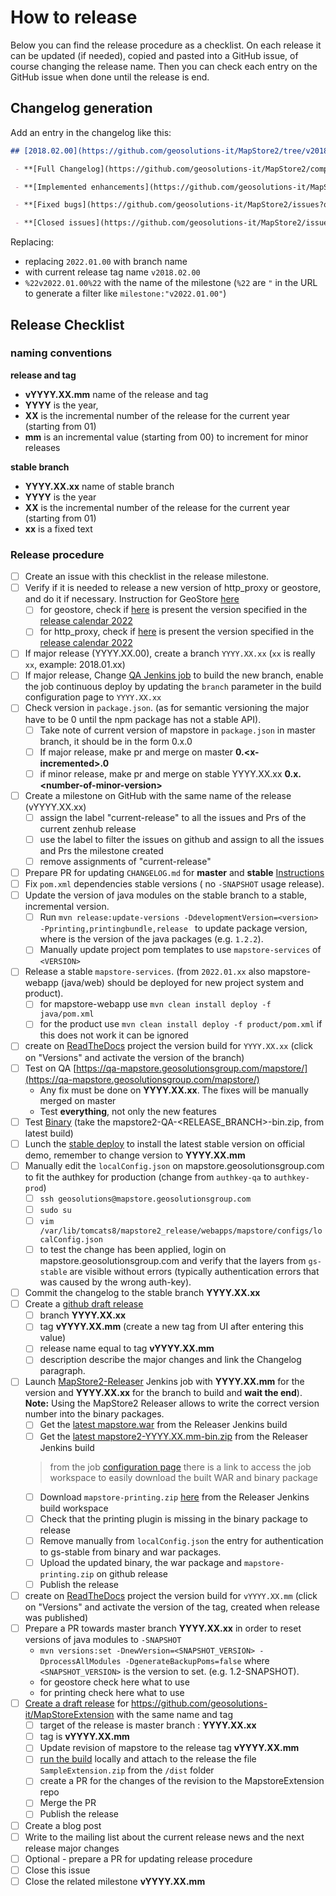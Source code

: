 # How to release

Below you can find the release procedure as a checklist. On each release it can be updated (if needed), copied and pasted into a GitHub issue, of course changing the release name.
Then you can check each entry on the GitHub issue when done until the release is end.

## Changelog generation

Add an entry in the changelog like this:

```markdown
## [2018.02.00](https://github.com/geosolutions-it/MapStore2/tree/v2018.02.00) (2018-09-11)

 - **[Full Changelog](https://github.com/geosolutions-it/MapStore2/compare/v2018.01.00...v2018.02.00)**

 - **[Implemented enhancements](https://github.com/geosolutions-it/MapStore2/issues?q=is%3Aissue+milestone%3A%222018.02.00%22+is%3Aclosed+label%3Aenhancement)**

 - **[Fixed bugs](https://github.com/geosolutions-it/MapStore2/issues?q=is%3Aissue+milestone%3A%222018.02.00%22+is%3Aclosed+label%3Abug)**

 - **[Closed issues](https://github.com/geosolutions-it/MapStore2/issues?q=is%3Aissue+milestone%3A%222018.02.00%22+is%3Aclosed)**

```

Replacing:

- replacing `2022.01.00` with branch name
- with current release tag name `v2018.02.00`
- `%22v2022.01.00%22` with the name of the milestone (`%22` are `"` in the URL to generate a filter like `milestone:"v2022.01.00"`)

## Release Checklist

### naming conventions

**release and tag**
- **vYYYY.XX.mm** name of the release and tag
- **YYYY** is the year,
- **XX** is the incremental number of the release for the current year (starting from 01) 
- **mm** is an incremental value (starting from 00) to increment for minor releases

**stable branch**
- **YYYY.XX.xx** name of stable branch
- **YYYY** is the year
- **XX** is the incremental number of the release for the current year (starting from 01) 
- **xx** is a fixed text

### Release procedure

- [ ] Create an issue with this checklist in the release milestone.
- [ ] Verify if it is needed to release a new version of http_proxy or geostore, and do it if necessary. Instruction for GeoStore [here](https://github.com/geosolutions-it/geostore/wiki/Release-Process)
  - [ ] for geostore, check if [here](https://maven.geo-solutions.it/it/geosolutions/geostore/geostore-webapp/) is present the version specified in the [release calendar 2022](https://github.com/geosolutions-it/MapStore2/wiki/MapStore-Releases-2022)
  - [ ] for http_proxy, check if [here](https://mvnrepository.com/artifact/proxy/http_proxy) is present the version specified in the [release calendar 2022](https://github.com/geosolutions-it/MapStore2/wiki/MapStore-Releases-2022)
- [ ] If major release (YYYY.XX.00), create a branch `YYYY.XX.xx`  (`xx` is really `xx`, example: 2018.01.xx)
- [ ] If major release, Change [QA Jenkins job](http://build.geo-solutions.it/jenkins/view/MapStore2/job/MapStore2-QA-Build/) to build the new branch, enable the job continuous deploy by updating the `branch` parameter in the build configuration page to `YYYY.XX.xx`
- [ ] Check version in `package.json`. (as for semantic versioning the major have to be 0 until the npm package has not a stable API).
    - [ ] Take note of current version of mapstore in `package.json` in master branch, it should be in the form 0.x.0
    - [ ] If major release, make pr and merge on master **0.&lt;x-incremented&gt;.0**
    - [ ] if minor release, make pr and merge on stable YYYY.XX.xx **0.x.&lt;number-of-minor-version&gt;**
- [ ] Create a milestone on GitHub with the same name of the release (vYYYY.XX.xx)
    - [ ] assign the label "current-release" to all the issues and Prs of the current zenhub release
    - [ ] use the label to filter the issues on github and assign to all the issues and Prs the milestone created
    - [ ] remove assignments of "current-release" 
- [ ] Prepare PR for updating `CHANGELOG.md` for **master** and **stable** [Instructions](https://mapstore.readthedocs.io/en/latest/developer-guide/release/#changelog-generation)
- [ ] Fix `pom.xml` dependencies stable versions ( no `-SNAPSHOT` usage release).
- [ ] Update the version of java modules on the stable branch to a stable, incremental version.
    - [ ] Run `mvn release:update-versions -DdevelopmentVersion=<version> -Pprinting,printingbundle,release
` to update package version, where <VERSION> is the version of the java packages (e.g. `1.2.2`).
    - [ ] Manually update project pom templates to use `mapstore-services` of `<VERSION>`
- [ ] Release a stable `mapstore-services`. (from `2022.01.xx` also mapstore-webapp (java/web) should be deployed for new project system and product). 
  - [ ] for mapstore-webapp use `mvn clean install deploy -f java/pom.xml`
  - [ ] for the product use `mvn clean install deploy -f product/pom.xml` if this does not work it can be ignored
- [ ] create on [ReadTheDocs](https://readthedocs.org/projects/mapstore/) project the version build for `YYYY.XX.xx` (click on "Versions" and activate the version of the branch)
- [ ] Test on QA [https://qa-mapstore.geosolutionsgroup.com/mapstore/](https://qa-mapstore.geosolutionsgroup.com/mapstore/)
    * Any fix must be done on **YYYY.XX.xx**. The fixes will be manually merged on master
    * Test **everything**, not only the new features
- [ ] Test [Binary](https://build.geo-solutions.it/jenkins/view/MapStore2/job/MapStore2-QA-Build-NEW/) (take the mapstore2-QA-<RELEASE_BRANCH>-bin.zip, from latest build)
- [ ] Lunch the [stable deploy](https://build.geo-solutions.it/jenkins/view/MapStore2/job/MapStore2-Stable/) to install the latest stable version on official demo, remember to change version to **YYYY.XX.mm** 
- [ ] Manually edit the `localConfig.json` on mapstore.geosolutionsgroup.com to fit the authkey for production (change from `authkey-qa` to `authkey-prod`)
  - [ ] `ssh geosolutions@mapstore.geosolutionsgroup.com`
  - [ ] `sudo su`
  - [ ] `vim /var/lib/tomcats8/mapstore2_release/webapps/mapstore/configs/localConfig.json`
  - [ ] to test the change has been applied, login on mapstore.geosolutionsgroup.com and verify that the layers from `gs-stable` are visible without errors (typically authentication errors that was caused by the wrong auth-key). 
- [ ] Commit the changelog to the stable branch **YYYY.XX.xx**
- [ ] Create a [github draft release](https://github.com/geosolutions-it/MapStore2/releases)
  - [ ] branch **YYYY.XX.xx** 
  - [ ] tag **vYYYY.XX.mm** (create a new tag from UI after entering this value)
  - [ ] release name equal to tag **vYYYY.XX.mm**  
  - [ ] description describe the major changes and link the Changelog paragraph.
- [ ] Launch [MapStore2-Releaser](https://build.geo-solutions.it/jenkins/job/MapStore2-Releaser/) Jenkins job with **YYYY.XX.mm** for the version and **YYYY.XX.xx** for the branch to build and  **wait the end**). **Note:** Using the MapStore2 Releaser allows to write the correct version number into the binary packages.
    - [ ] Get the [latest mapstore.war](https://build.geo-solutions.it/jenkins/view/MapStore2/job/MapStore2-Releaser/ws/product/target/mapstore.war) from the Releaser Jenkins build 
    - [ ] Get the [latest mapstore2-YYYY.XX.mm-bin.zip](https://build.geo-solutions.it/jenkins/view/MapStore2/job/MapStore2-Releaser/ws/release/target/) from the Releaser Jenkins build
    > from the job [configuration page](https://build.geo-solutions.it/jenkins/view/MapStore2/job/MapStore2-Releaser/ws/) there is a link to access the job workspace to easily download the built WAR and binary package
    - [ ] Download `mapstore-printing.zip` [here](http://build.geo-solutions.it/jenkins/view/MapStore2/job/MapStore2-Releaser/ws/java/printing/target/mapstore-printing.zip) from the Releaser Jenkins build workspace
    - [ ] Check that the printing plugin is missing in the binary package to release
    - [ ] Remove manually from `localConfig.json` the entry for authentication to gs-stable from binary and war packages.
    - [ ] Upload the updated binary, the war package and `mapstore-printing.zip` on github release
    - [ ] Publish the release
- [ ] create on [ReadTheDocs](https://readthedocs.org/projects/mapstore/) project the version build for `vYYYY.XX.mm` (click on "Versions" and activate the version of the tag, created when release was published)
- [ ] Prepare a PR towards master branch **YYYY.XX.xx** in order to reset versions of java modules to `-SNAPSHOT`
    - `mvn versions:set -DnewVersion=<SNAPSHOT_VERSION> -DprocessAllModules -DgenerateBackupPoms=false`
    where `<SNAPSHOT_VERSION>` is the version to set. (e.g. 1.2-SNAPSHOT).
    - for geostore check here what to use
    - for printing check here what to use
- [ ] [Create a draft release](https://github.com/geosolutions-it/MapStoreExtension/releases/new) for https://github.com/geosolutions-it/MapStoreExtension with the same name and tag
  - [ ] target of the release is master branch : **YYYY.XX.xx**
  - [ ] tag is **vYYYY.XX.mm**
  - [ ] Update revision of mapstore to the release tag **vYYYY.XX.mm**
  - [ ] [run the build](https://github.com/geosolutions-it/MapStoreExtension#build-extension) locally and attach to the release the file `SampleExtension.zip` from the `/dist` folder
  - [ ] create a PR for the changes of the revision to the MapstoreExtension repo
  - [ ] Merge the PR
  - [ ] Publish the release
- [ ] Create a blog post
- [ ] Write to the mailing list about the current release news and the next release major changes
- [ ] Optional - prepare a PR for updating release procedure
- [ ] Close this issue
- [ ] Close the related milestone **vYYYY.XX.mm**

```
